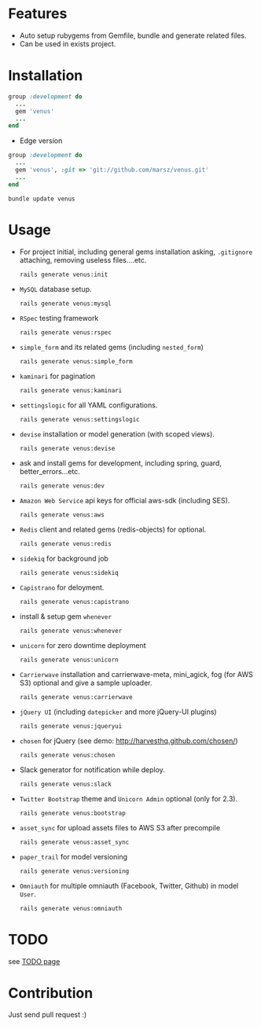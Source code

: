 Features
========

* Auto setup rubygems from Gemfile, bundle and generate related files.
* Can be used in exists project.

Installation
============

```ruby
group :development do
  ...
  gem 'venus'
  ...
end
```

* Edge version

```ruby
group :development do
  ...
  gem 'venus', :git => 'git://github.com/marsz/venus.git'
  ...
end
```

`bundle update venus`

Usage
=====

* For project initial, including general gems installation asking, `.gitignore` attaching, removing useless files....etc.

  ```
  rails generate venus:init
  ```

* `MySQL` database setup.

  ```
  rails generate venus:mysql
  ```

* `RSpec` testing framework

  ```
  rails generate venus:rspec
  ```

* `simple_form` and its related gems (including `nested_form`)

  ```
  rails generate venus:simple_form
  ```

* `kaminari` for pagination

  ```
  rails generate venus:kaminari
  ```

* `settingslogic` for all YAML configurations.

  ```
  rails generate venus:settingslogic
  ```

* `devise` installation or model generation (with scoped views).

  ```
  rails generate venus:devise
  ```

* ask and install gems for development, including spring, guard, better_errors...etc.

  ```
  rails generate venus:dev
  ```
    
* `Amazon Web Service` api keys for official aws-sdk (including SES).

  ```
  rails generate venus:aws
  ```

* `Redis` client and related gems (redis-objects) for optional.

  ```
  rails generate venus:redis
  ```

* `sidekiq` for background job

  ```
  rails generate venus:sidekiq
  ```

* `Capistrano` for deloyment.

  ```
  rails generate venus:capistrano
  ```

* install & setup gem `whenever`

  ```
  rails generate venus:whenever
  ```

* `unicorn` for zero downtime deployment

  ```
  rails generate venus:unicorn
  ```

* `Carrierwave` installation and carrierwave-meta, mini_agick, fog (for AWS S3) optional and give a sample uploader.
  
  ```
  rails generate venus:carrierwave
  ```

* `jQuery UI` (including `datepicker` and more jQuery-UI plugins)
  
  ```
  rails generate venus:jqueryui
  ```

* `chosen` for jQuery (see demo: http://harvesthq.github.com/chosen/)
  
  ```
  rails generate venus:chosen
  ```

* Slack generator for notification while deploy.

  ```
  rails generate venus:slack
  ```
  
* `Twitter Bootstrap` theme and `Unicorn Admin` optional (only for 2.3).
  
  ```
  rails generate venus:bootstrap
  ```

* `asset_sync` for upload assets files to AWS S3 after precompile

  ```
  rails generate venus:asset_sync
  ```

* `paper_trail` for model versioning

  ```
  rails generate venus:versioning
  ```

* `Omniauth` for multiple omniauth (Facebook, Twitter, Github) in model `User`.

  ```
  rails generate venus:omniauth
  ```

TODO
====

see <a href="https://github.com/marsz/venus/blob/master/TODO.md"> TODO page </a>

Contribution
============

Just send pull request :)
